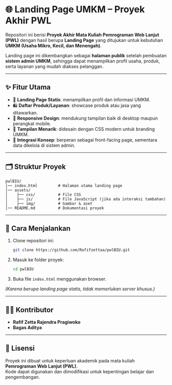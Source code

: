 # 🌐 Landing Page UMKM – Proyek Akhir PWL

Repositori ini berisi **Proyek Akhir Mata Kuliah Pemrograman Web Lanjut (PWL)** dengan hasil berupa **Landing Page** yang ditujukan untuk kebutuhan **UMKM (Usaha Mikro, Kecil, dan Menengah)**.

Landing page ini dikembangkan sebagai **halaman publik** setelah pembuatan **sistem admin UMKM**, sehingga dapat menampilkan profil usaha, produk, serta layanan yang mudah diakses pelanggan.

---

## ✨ Fitur Utama

- 📄 **Landing Page Statis**: menampilkan profil dan informasi UMKM.
- 🛍️ **Daftar Produk/Layanan**: showcase produk atau jasa yang ditawarkan.
- 📱 **Responsive Design**: mendukung tampilan baik di desktop maupun perangkat mobile.
- 🎨 **Tampilan Menarik**: didesain dengan CSS modern untuk branding UMKM.
- 🔗 **Integrasi Konsep**: berperan sebagai front-facing page, sementara data dikelola di sistem admin.

---

## 🗂️ Struktur Proyek

```
pwlBIU/
│── index.html         # Halaman utama landing page
│── assets/
│    ├── css/          # File CSS
│    ├── js/           # File JavaScript (jika ada interaksi tambahan)
│    ├── img/          # Gambar & aset
│── README.md          # Dokumentasi proyek
```

---

## 🚀 Cara Menjalankan

1. Clone repositori ini:
   ```bash
   git clone https://github.com/Rafifzettaa/pwlBIU.git
   ```
2. Masuk ke folder proyek:
   ```bash
   cd pwlBIU
   ```
3. Buka file `index.html` menggunakan browser.

_(Karena berupa landing page statis, tidak memerlukan server khusus.)_

---

## 🧑‍💻 Kontributor

- **Rafif Zetta Rajendra Pragiwoko**
- **Bagas Aditya**

---

## 📜 Lisensi

Proyek ini dibuat untuk keperluan akademik pada mata kuliah **Pemrograman Web Lanjut (PWL)**.  
Kode dapat digunakan dan dimodifikasi untuk kepentingan belajar dan pengembangan.
